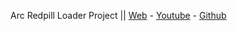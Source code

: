 Arc Redpill Loader Project || [Web](https://auxxxilium.tech) - [Youtube](https://youtube.auxxxilium.tech) - [Github](https://github.com/AuxXxilium)